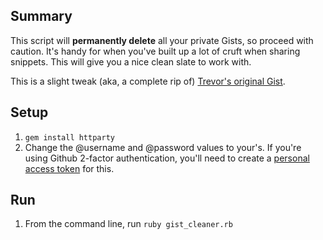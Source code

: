## Summary
This script will **permanently delete** all your private Gists, so proceed with caution. It's handy for when you've built up a lot of cruft when sharing snippets. This will give you a nice clean slate to work with.

This is a slight tweak (aka, a complete rip of) [Trevor's original Gist](https://gist.github.com/trevorturk/4955199).

## Setup

1. `gem install httparty`
1. Change the @username and @password values to your's. If you're using Github 2-factor authentication, you'll need to create a [personal access token](https://github.com/settings/tokens) for this.

## Run
1. From the command line, run `ruby gist_cleaner.rb`
